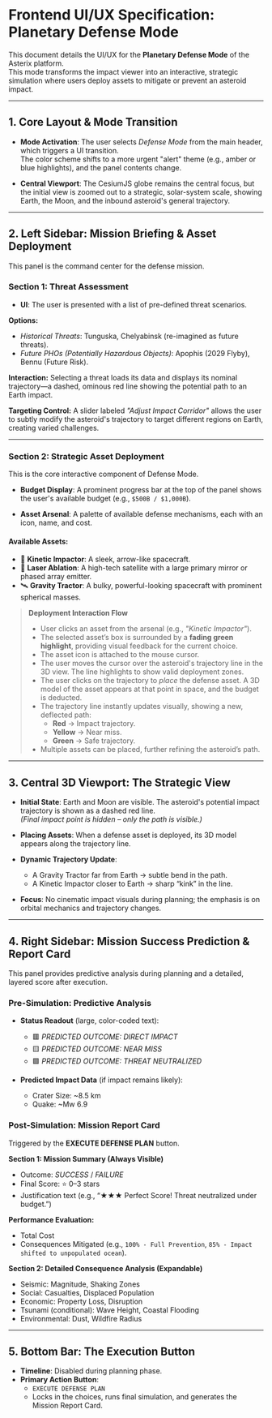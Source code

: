 
# Frontend UI/UX Specification: Planetary Defense Mode

This document details the UI/UX for the **Planetary Defense Mode** of the Asterix platform.  
This mode transforms the impact viewer into an interactive, strategic simulation where users deploy assets to mitigate or prevent an asteroid impact.

---

## 1. Core Layout & Mode Transition

- **Mode Activation**: The user selects *Defense Mode* from the main header, which triggers a UI transition.  
  The color scheme shifts to a more urgent "alert" theme (e.g., amber or blue highlights), and the panel contents change.

- **Central Viewport**: The CesiumJS globe remains the central focus, but the initial view is zoomed out to a strategic, solar-system scale, showing Earth, the Moon, and the inbound asteroid's general trajectory.

---

## 2. Left Sidebar: Mission Briefing & Asset Deployment

This panel is the command center for the defense mission.

### Section 1: Threat Assessment

- **UI**: The user is presented with a list of pre-defined threat scenarios.

**Options:**  
- *Historical Threats*: Tunguska, Chelyabinsk (re-imagined as future threats).  
- *Future PHOs (Potentially Hazardous Objects)*: Apophis (2029 Flyby), Bennu (Future Risk).  

**Interaction:** Selecting a threat loads its data and displays its nominal trajectory—a dashed, ominous red line showing the potential path to an Earth impact.

**Targeting Control:** A slider labeled *"Adjust Impact Corridor"* allows the user to subtly modify the asteroid's trajectory to target different regions on Earth, creating varied challenges.

---

### Section 2: Strategic Asset Deployment

This is the core interactive component of Defense Mode.

- **Budget Display**: A prominent progress bar at the top of the panel shows the user's available budget (e.g., `$500B / $1,000B`).

- **Asset Arsenal**: A palette of available defense mechanisms, each with an icon, name, and cost.

#### Available Assets:

- 🚀 **Kinetic Impactor**: A sleek, arrow-like spacecraft.  
- 🔦 **Laser Ablation**: A high-tech satellite with a large primary mirror or phased array emitter.  
- 🛰️ **Gravity Tractor**: A bulky, powerful-looking spacecraft with prominent spherical masses.  

> **Deployment Interaction Flow**  
> - User clicks an asset from the arsenal (e.g., *"Kinetic Impactor"*).  
> - The selected asset’s box is surrounded by a **fading green highlight**, providing visual feedback for the current choice.  
> - The asset icon is attached to the mouse cursor.  
> - The user moves the cursor over the asteroid's trajectory line in the 3D view. The line highlights to show valid deployment zones.  
> - The user clicks on the trajectory to *place* the defense asset. A 3D model of the asset appears at that point in space, and the budget is deducted.  
> - The trajectory line instantly updates visually, showing a new, deflected path:  
>   - **Red** → Impact trajectory.  
>   - **Yellow** → Near miss.  
>   - **Green** → Safe trajectory.  
> - Multiple assets can be placed, further refining the asteroid’s path.

---

## 3. Central 3D Viewport: The Strategic View

- **Initial State**: Earth and Moon are visible. The asteroid's potential impact trajectory is shown as a dashed red line.  
  *(Final impact point is hidden – only the path is visible.)*

- **Placing Assets**: When a defense asset is deployed, its 3D model appears along the trajectory line.

- **Dynamic Trajectory Update**:  
  - A Gravity Tractor far from Earth → subtle bend in the path.  
  - A Kinetic Impactor closer to Earth → sharp “kink” in the line.  

- **Focus**: No cinematic impact visuals during planning; the emphasis is on orbital mechanics and trajectory changes.

---

## 4. Right Sidebar: Mission Success Prediction & Report Card

This panel provides predictive analysis during planning and a detailed, layered score after execution.

### Pre-Simulation: Predictive Analysis

- **Status Readout** (large, color-coded text):  
  - 🟥 *PREDICTED OUTCOME: DIRECT IMPACT*  
  - 🟨 *PREDICTED OUTCOME: NEAR MISS*  
  - 🟩 *PREDICTED OUTCOME: THREAT NEUTRALIZED*  

- **Predicted Impact Data** (if impact remains likely):  
  - Crater Size: ~8.5 km  
  - Quake: ~Mw 6.9  

### Post-Simulation: Mission Report Card

Triggered by the **EXECUTE DEFENSE PLAN** button.

**Section 1: Mission Summary (Always Visible)**  
- Outcome: *SUCCESS* / *FAILURE*  
- Final Score: ⭐ 0–3 stars  
- Justification text (e.g., “★★★ Perfect Score! Threat neutralized under budget.”)

**Performance Evaluation:**  
- Total Cost  
- Consequences Mitigated (e.g., `100% - Full Prevention`, `85% - Impact shifted to unpopulated ocean`).

**Section 2: Detailed Consequence Analysis (Expandable)**  
- Seismic: Magnitude, Shaking Zones  
- Social: Casualties, Displaced Population  
- Economic: Property Loss, Disruption  
- Tsunami (conditional): Wave Height, Coastal Flooding  
- Environmental: Dust, Wildfire Radius  

---

## 5. Bottom Bar: The Execution Button

- **Timeline**: Disabled during planning phase.  
- **Primary Action Button**:  
  - `EXECUTE DEFENSE PLAN`  
  - Locks in the choices, runs final simulation, and generates the Mission Report Card.
